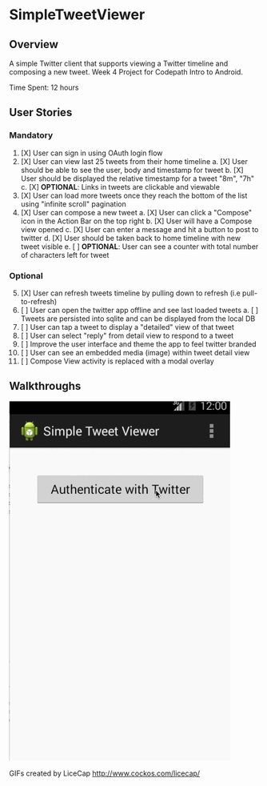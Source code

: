 SimpleTweetViewer
====
## Overview
A simple Twitter client that supports viewing a Twitter timeline and composing a new tweet.
Week 4 Project for Codepath Intro to Android.

Time Spent: 12 hours

## User Stories

### Mandatory
1. [X] User can sign in using OAuth login flow
2. [X] User can view last 25 tweets from their home timeline 
    a. [X] User should be able to see the user, body and timestamp for tweet 
    b. [X] User should be displayed the relative timestamp for a tweet "8m", "7h" 
    c. [X] __OPTIONAL__: Links in tweets are clickable and viewable 
3. [X] User can load more tweets once they reach the bottom of the list using "infinite scroll" pagination 
4. [X] User can compose a new tweet 
    a. [X] User can click a "Compose" icon in the Action Bar on the top right 
    b. [X] User will have a Compose view opened 
    c. [X] User can enter a message and hit a button to post to twitter 
    d. [X] User should be taken back to home timeline with new tweet visible 
    e. [ ] __OPTIONAL__: User can see a counter with total number of characters left for tweet 

### Optional
5. [X] User can refresh tweets timeline by pulling down to refresh (i.e pull-to-refresh)
6. [ ] User can open the twitter app offline and see last loaded tweets 
    a. [ ] Tweets are persisted into sqlite and can be displayed from the local DB 
7. [ ] User can tap a tweet to display a "detailed" view of that tweet
8. [ ] User can select "reply" from detail view to respond to a tweet
9. [ ] Improve the user interface and theme the app to feel twitter branded
10. [ ] User can see an embedded media (image) within tweet detail view
11. [ ] Compose View activity is replaced with a modal overlay

## Walkthroughs

![GIF Walkthrough](SimpleTweetViewer.gif)

GIFs created by LiceCap <http://www.cockos.com/licecap/>
